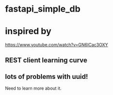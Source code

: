 # fastapi_simple_db

# inspired by
https://www.youtube.com/watch?v=GN6ICac3OXY

## REST client learning curve

## lots of problems with uuid!
Need to learn more about it.